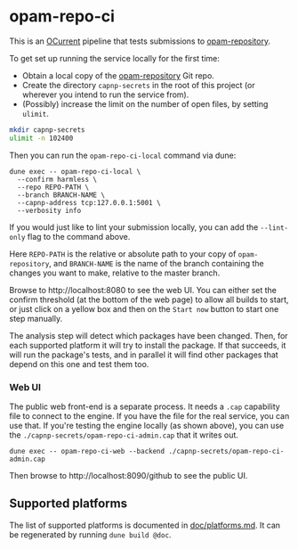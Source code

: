 # opam-repo-ci

This is an [OCurrent][] pipeline that tests submissions to [opam-repository][].

To get set up running the service locally for the first time:

- Obtain a local copy of the [opam-repository][] Git repo.
- Create the directory `capnp-secrets` in the root of this project (or wherever
  you intend to run the service from).
- (Possibly) increase the limit on the number of open files, by setting
  `ulimit`.

``` sh
mkdir capnp-secrets
ulimit -n 102400
```

Then you can run the `opam-repo-ci-local` command via dune:

```
dune exec -- opam-repo-ci-local \
  --confirm harmless \
  --repo REPO-PATH \
  --branch BRANCH-NAME \
  --capnp-address tcp:127.0.0.1:5001 \
  --verbosity info
```

If you would just like to lint your submission locally, you can add the `--lint-only` flag to the command above.

Here `REPO-PATH` is the relative or absolute path to your copy of `opam-repository`, and `BRANCH-NAME` is the name of the branch containing the changes you want to make, relative to the master branch.

Browse to http://localhost:8080 to see the web UI. You can either set the confirm threshold (at the bottom of the web page) to allow all builds to start, or just click on a yellow box and then on the `Start now` button to start one step manually.

The analysis step will detect which packages have been changed. Then, for each supported platform it will try to install the package. If that succeeds, it will run the package's tests, and in parallel it will find other packages that depend on this one and test them too.

### Web UI

The public web front-end is a separate process. It needs a `.cap` capability file to connect to the engine. If you have the file for the real service, you can use that. If you're testing the engine locally (as shown above), you can use the `./capnp-secrets/opam-repo-ci-admin.cap` that it writes out.

```
dune exec -- opam-repo-ci-web --backend ./capnp-secrets/opam-repo-ci-admin.cap
```

Then browse to http://localhost:8090/github to see the public UI.

## Supported platforms

The list of supported platforms is documented in [doc/platforms.md](doc/platforms.md). It can be regenerated by running `dune build @doc`.

[personal access token]: https://github.com/settings/tokens
[OCurrent]: https://github.com/ocurrent/ocurrent
[OCluster]: https://github.com/ocurrent/ocluster
[opam-repository]: https://github.com/ocaml/opam-repository
